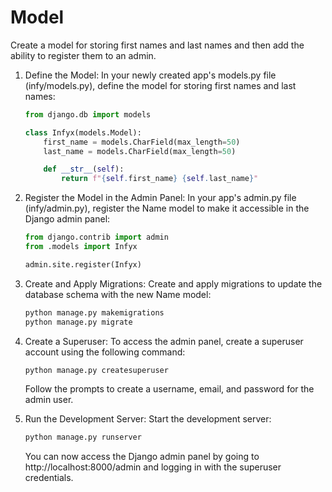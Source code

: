 # Model

Create a  model for storing first names and last names and then add the ability to register them to an admin. 

1. Define the Model:
   In your newly created app's models.py file (infy/models.py), define the model for storing first names and last names:

   ```python
   from django.db import models

   class Infyx(models.Model):
       first_name = models.CharField(max_length=50)
       last_name = models.CharField(max_length=50)

       def __str__(self):
           return f"{self.first_name} {self.last_name}"
   ```

2. Register the Model in the Admin Panel:
   In your app's admin.py file (infy/admin.py), register the Name model to make it accessible in the Django admin panel:

   ```python
   from django.contrib import admin
   from .models import Infyx

   admin.site.register(Infyx)
   ```

3. Create and Apply Migrations:
   Create and apply migrations to update the database schema with the new Name model:

   ```bash
   python manage.py makemigrations
   python manage.py migrate
   ```

4. Create a Superuser:
   To access the admin panel, create a superuser account using the following command:

   ```bash
   python manage.py createsuperuser
   ```

   Follow the prompts to create a username, email, and password for the admin user.

5. Run the Development Server:
   Start the development server:

   ```bash
   python manage.py runserver
   ```

   You can now access the Django admin panel by going to http://localhost:8000/admin and logging in with the superuser credentials.
